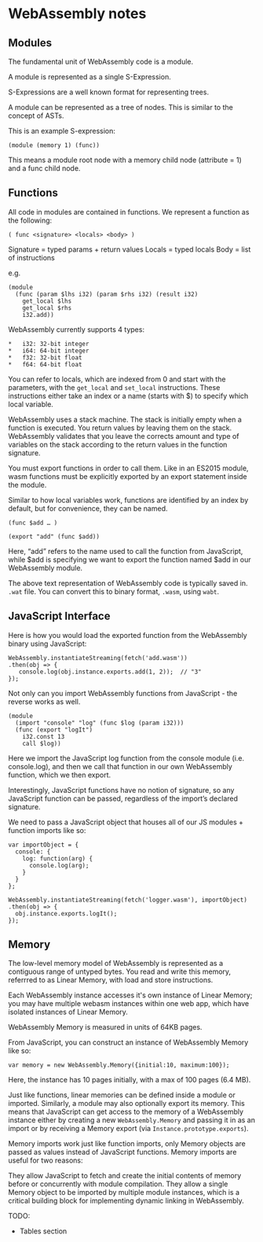 # WebAssembly notes

## Modules

The fundamental unit of WebAssembly code is a module.

A module is represented as a single S-Expression.

S-Expressions are a well known format for representing trees.

A module can be represented as a tree of nodes. This is similar to the concept of ASTs.

This is an example S-expression:

`(module (memory 1) (func))`

This means a module root node with a memory child node (attribute = 1) and a func child node.

## Functions

All code in modules are contained in functions. We represent a function as the following:

`( func <signature> <locals> <body> )`

Signature = typed params + return values
Locals = typed locals
Body = list of instructions

e.g.

```
(module
  (func (param $lhs i32) (param $rhs i32) (result i32)
    get_local $lhs
    get_local $rhs
    i32.add))
```

WebAssembly currently supports 4 types:

	*	i32: 32-bit integer
	*	i64: 64-bit integer
	*	f32: 32-bit float
	*	f64: 64-bit float

You can refer to locals, which are indexed from 0 and start with the parameters, with the `get_local` and `set_local` instructions. These instructions either take an index or a name (starts with $) to specify which local variable.

WebAssembly uses a stack machine. The stack is initially empty when a function is executed. You return values by leaving them on the stack. WebAssembly validates that you leave the corrects amount and type of variables on the stack according to the return values in the function signature.

You must export functions in order to call them. Like in an ES2015 module, wasm functions must be explicitly exported by an export statement inside the module.

Similar to how local variables work, functions are identified by an index by default, but for convenience, they can be named.

`(func $add … )`

`(export "add" (func $add))`

Here, “add” refers to the name used to call the function from JavaScript, while $add is specifying we want to export the function named $add in our WebAssembly module.

The above text representation of WebAssembly code is typically saved in. `.wat` file. You can convert this to binary format, `.wasm`, using `wabt`.

## JavaScript Interface

Here is how you would load the exported function from the WebAssembly binary using JavaScript:

```
WebAssembly.instantiateStreaming(fetch('add.wasm'))
.then(obj => {
   console.log(obj.instance.exports.add(1, 2));  // "3"
});
```

Not only can you import WebAssembly functions from JavaScript - the reverse works as well.

```
(module
  (import "console" "log" (func $log (param i32)))
  (func (export "logIt")
    i32.const 13
    call $log))
```

Here we import the JavaScript log function from the console module (i.e. console.log), and then we call that function in our own WebAssembly function, which we then export.

Interestingly, JavaScript functions have no notion of signature, so any JavaScript function can be passed, regardless of the import’s declared signature.

We need to pass a JavaScript object that houses all of our JS modules + function imports like so:

```
var importObject = {
  console: {
    log: function(arg) {
      console.log(arg);
    }
  }
};

WebAssembly.instantiateStreaming(fetch('logger.wasm'), importObject)
.then(obj => {
  obj.instance.exports.logIt();
});

```
## Memory

The low-level memory model of WebAssembly is represented as a contiguous range of untyped bytes. You read and write this memory, referrred to as Linear Memory, with load and store instructions.

Each WebAssembly instance accesses it's own instance of Linear Memory; you may have multiple webasm instances within one web app, which have isolated instances of Linear Memory.

WebAssembly Memory is measured in units of 64KB pages.

From JavaScript, you can construct an instance of WebAssembly Memory like so:

`var memory = new WebAssembly.Memory({initial:10, maximum:100});`

Here, the instance has 10 pages initially, with a max of 100 pages (6.4 MB).

Just like functions, linear memories can be defined inside a module or imported. Similarly, a module may also optionally export its memory. This means that JavaScript can get access to the memory of a WebAssembly instance either by creating a new `WebAssembly.Memory` and passing it in as an import or by receiving a Memory export (via `Instance.prototype.exports`).

Memory imports work just like function imports, only Memory objects are passed as values instead of JavaScript functions. Memory imports are useful for two reasons:

They allow JavaScript to fetch and create the initial contents of memory before or concurrently with module compilation.
They allow a single Memory object to be imported by multiple module instances, which is a critical building block for implementing dynamic linking in WebAssembly.

TODO:

- Tables section

